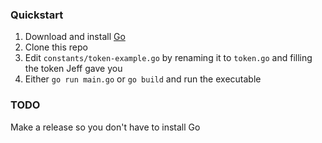 ### Quickstart
1) Download and install [Go](https://golang.org)
2) Clone
 this repo
3) Edit `constants/token-example.go` by renaming it to `token.go` and filling the token Jeff gave you
4) Either `go run main.go` or `go build` and run the executable

### TODO
Make a release so you don't have to install Go